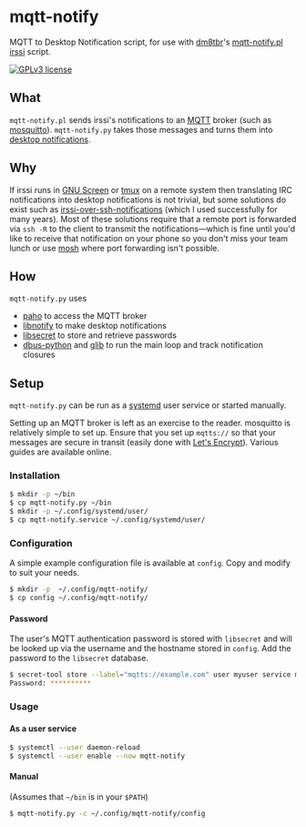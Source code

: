 # mqtt-notify
MQTT to Desktop Notification script, for use with [dm8tbr](https://github.com/dm8tbr)'s [mqtt-notify.pl](https://github.com/dm8tbr/irssi-mqtt-notify) [irssi](https://irssi.org/) script.

[![GPLv3 license](https://img.shields.io/badge/License-GPLv3-blue.svg)](http://perso.crans.org/besson/LICENSE.html)

## What
`mqtt-notify.pl` sends irssi's notifications to an [MQTT](https://mqtt.org/) broker (such as [mosquitto](https://mosquitto.org/)). `mqtt-notify.py` takes those messages and turns them into [desktop notifications](https://developer.gnome.org/notification-spec/).

## Why
If irssi runs in [GNU Screen](https://www.gnu.org/software/screen/) or [tmux](https://github.com/tmux/tmux) on a remote system then translating IRC notifications into desktop notifications is not trivial, but some solutions do exist such as [irssi-over-ssh-notifications](https://github.com/equalsraf/irssi-over-ssh-notifications) (which I used successfully for many years). Most of these solutions require that a remote port is forwarded via `ssh -R` to the client to transmit the notifications&mdash;which is fine until you'd like to receive that notification on your phone so you don't miss your team lunch or use [mosh](https://mosh.org/) where port forwarding isn't possible.

## How
`mqtt-notify.py` uses
* [paho](https://www.eclipse.org/paho/) to access the MQTT broker
* [libnotify](https://gitlab.gnome.org/GNOME/libnotify) to make desktop notifications
* [libsecret](https://wiki.gnome.org/Projects/Libsecret) to store and retrieve passwords
* [dbus-python](https://dbus.freedesktop.org/doc/dbus-python/) and [glib](https://gitlab.gnome.org/GNOME/glib/) to run the main loop and track notification closures
 
 ## Setup
`mqtt-notify.py` can be run as a [systemd](https://www.freedesktop.org/wiki/Software/systemd/) user service or started manually.

Setting up an MQTT broker is left as an exercise to the reader. mosquitto is relatively simple to set up. Ensure that you set up `mqtts://` so that your messages are secure in transit (easily done with [Let's Encrypt](https://letsencrypt.org/)). Various guides are available online.

### Installation

```sh
$ mkdir -p ~/bin
$ cp mqtt-notify.py ~/bin
$ mkdir -p ~/.config/systemd/user/
$ cp mqtt-notify.service ~/.config/systemd/user/
```

### Configuration

A simple example configuration file is available at `config`. Copy and modify to suit your needs.
```sh
$ mkdir -p  ~/.config/mqtt-notify/
$ cp config ~/.config/mqtt-notify/
```

#### Password
The user's MQTT authentication password is stored with `libsecret` and will be looked up via the username and the hostname stored in `config`. Add the password to the `libsecret` database.

```sh
$ secret-tool store --label="mqtts://example.com" user myuser service mqtt host example.com
Password: **********
```

### Usage
#### As a user service
```sh
$ systemctl --user daemon-reload
$ systemctl --user enable --now mqtt-notify
```

#### Manual
(Assumes that `~/bin` is in your `$PATH`)

```sh
$ mqtt-notify.py -c ~/.config/mqtt-notify/config
```
